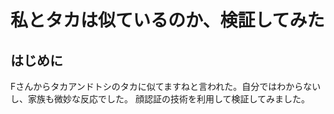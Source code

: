 # 私とタカは似ているのか、検証してみた

## はじめに
Fさんからタカアンドトシのタカに似てますねと言われた。自分ではわからないし、家族も微妙な反応でした。
顔認証の技術を利用して検証してみました。

